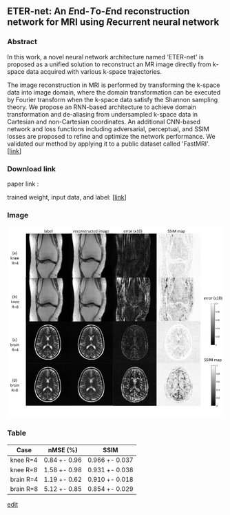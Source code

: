 ## ETER-net: An *E*nd-*T*o-*E*nd reconstruction network for MRI using *R*ecurrent neural network


### Abstract


In this work, a novel neural network architecture named 'ETER-net' is proposed as a unified solution to reconstruct an MR image directly from k-space data acquired with various k-space trajectories. <!--- [our_paper](https://github.com/changheunoh/eternet_fastmri/edit/master/README.md) -->

The image reconstruction in MRI is performed by transforming the k-space data into image domain, where the domain transformation can be executed by Fourier transform when the k-space data satisfy the Shannon sampling theory. We propose an RNN-based architecture to achieve domain transformation and de-aliasing from undersampled k-space data in Cartesian and non-Cartesian coordinates. An additional CNN-based network and loss functions including adversarial, perceptual, and SSIM losses are proposed to refine and optimize the network performance.
We validated our method by applying it to a public dataset called 'FastMRI'. [[link](https://arxiv.org/abs/1811.08839)]



### Download link

paper link : <!---  [arxiv_link](https://github.com/changheunoh/eternet_fastmri/edit/master/README.md)  -->

trained weight, input data, and label: [[link](https://drive.google.com/drive/folders/1jaKZ-J5sdypCoggGO8cIGWh3rsSemF0I?usp=sharing)]


### Image



![Image of FastMRI](fastmri.png)


### Table



Case | nMSE (%)  | SSIM
------------ | ------------------------- | -------------
knee R=4 | 0.84 \+- 0.96  | 0.966 \+- 0.037
knee R=8 | 1.58 \+- 0.98  | 0.931 \+- 0.038
brain R=4 | 1.19 \+- 0.62  | 0.910 \+- 0.018
brain R=8 | 5.12 \+- 0.85  | 0.854 \+- 0.029




[edit](https://github.com/changheunoh/eternet_fastmri/edit/master/README.md)


